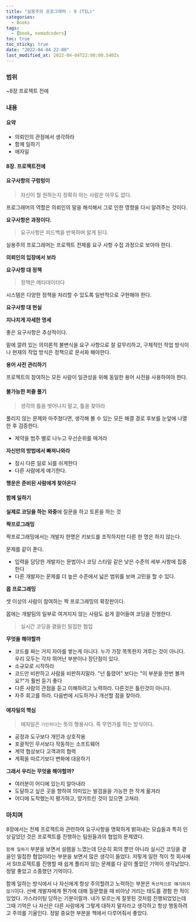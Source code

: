 ```yaml
---
title: "실용주의 프로그래머 - 9 (TIL)"
categories:
  - Books
tags:
  - [book, nomadcoders]
toc: true
toc_sticky: true
date: "2022-04-04 22:00"
last_modified_at: 2022-04-04T22:00:00.540Zs
---
```


### 범위 

~8장 프로젝트 전에

### 내용

#### **요약**

- 의뢰인의 관점에서 생각하라
- 함께 일하기
- 애자일

#### 8장. 프로젝트전에

#### 요구사항의 구렁텅이

> 자신이 뭘 원하는지 정확히 아는 사람은 아무도 없다.

프로그래머의 역할은 의뢰인의 말을 해석해서 그로 인한 영향을 다시 알려주는 것이다.

**요구사항은 과정이다.**

> 요구사항은 피드백을 반복하며 알게 된다.

실용주의 프로그래머는 프로젝트 전체를 요구 사항 수집 과정으로 보아야 한다.

**의뢰인의 입장에서 보라**

**요구사항 대 정책**

> 정책은 메타데이터다

시스템은 다양한 정책을 처리할 수 있도록 일반적으로 구현해야 한다.

**요구사항 대 현실**

**지나치게 자세한 명세**

좋은 요구사항은 추상적이다.

밑에 깔려 있는 의미론적 불변식을 요구 사항으로 잘 갈무리하고, 구체적인 작업 방식이나 현재의 작업 방식은 정책으로 문서화 해야한다.

**용어 사전 관리하기**

프로젝트의 참여하는 모든 사람이 일관성을 위해 동일한 용어 사전을 사용하여야 한다.

#### 불가능한 퍼즐 풀기

> 생각의 틀을 벗어나지 말고, 틀을 찾아라

풀리지 않는 문제와 마주쳤다면, 생각해 볼 수 있는 모든 해결 경로 후보를 눈앞에 나열한 후 검증한다.

* 제약을 범주 별로 나누고 우선순위를 매겨라

**자신만의 방법에서 빠져나와라**

* 잠시 다른 일로 뇌를 쉬게한다
* 다른 사람에게 얘기한다.

**행운은 준비된 사람에게 찾아온다**

#### 함께 일하기

**실제로 코딩을 하는 와중**에 질문을 하고 토론을 하는 것

**짝프로그래밍**

짝프로그래밍에서는 개발자 한명은 키보드를 조작하지만 다른 한 명은 하지 않는다.

문제를 같이 푼다.

* 입력을 담당한 개발자는 문법이나 코딩 스타일 같은 낮은 수준의 세부 사항에 집중한다
* 다른 개발자는 문제를 더 높은 수준에서 넓은 범위를 보며 고민을 할 수 있다.

**몹 프로그래밍**

셋 이상의 사람이 참여하는 짝 프로그래밍의 확장판이다.

몹에는 개발팀의 일부로 여겨지지 않는 사람도 쉽게 끌어들여 코딩을 진행한다.

> 실시간 코딩을 곁들인 밀접한 협업

**무엇을 해야할까**

* 코드를 짜는 거지 자아를 쌓는게 아니다. 누가 가장 똑똑한지 겨루는 것이 아니다. 우리 모두는 각자 뛰어난 부분이나 장단점이 있다.
* 소규모로 시작하라
* 코드만 비판하고 사람을 비판하지말라. "넌 틀렸어" 보다는 "이 부분을 한번 볼까요?"가 훨씬 듣기 좋다
* 다른 사람의 관점을 듣고 이해하려고 노력하라. 다른것은 틀린것이 아니다.
* 자주 회고를 하라. 다음번에 시도하거나 개선할 점을 찾아라.

#### 애자일의 핵심

> 애자일은 `기민하다`는 뜻의 형용사다. 즉 무언가를 하는 방식이다.

* 공정과 도구보다 개인과 상호작용
* 포괄적인 무서보다 작동하는 소프트웨어
* 계약 협상보다 고객과의 협력
* 계획을 따르기보다 변화에 대응하기

**그래서 우리는 무엇을 해야할까?**

* 여러분이 어디에 있는지 알아내라
* 도달하고 싶은 곳을 향하여 의미있는 발검을을 가능한 한 작게 옮겨라
* 어디에 도착했는지 평가하고, 망가트린 것이 있으면 고쳐라.

### 마치며

8장에서는 전체 프로젝트와 관련하여 요구사항을 명확하게 밝혀내는 모습들과 특히 인상깊었던 것은 프로젝트를 진행하는 팀원들과의 협업의 문제였다.

`함께 일하기` 부분을 보면서 설렘을 느꼈는데 단순히 회의 뿐만 아니라 실시간 코딩을 곁을인 밀접한 협업이라는 부분을 보면서 많은 생각이 들었다. 저렇게 일한 적이 첫 회사에서 SI프로젝트를 진행할 때 쉽게 풀리지 않는 문제를 다 같이 풀었던 기억이 생각났었다. 정말 좋았고 소중했던 기억이다. 

함께 일하는 방식에서 나 자신에게 항상 주의할려고 노력하는 부분은 `독선적으로 얘기하지않기`이다. 선배 개발자에게 뭔가에 대해 질문했을 때 비아냥 거리는 태도를 경험 한 적이 있었다. 가스라이팅 당하는 기분이랄까. 내가 모르는게 잘못된 것처럼 진행되었었는데 그때 기억은 나 자신은 다른 사람에게 그렇게 대하지 말자라고 생각하고 항상 행동하려고 주의를 기울인다. 정말 중요한 부분을 책에서 다루어줘서 좋았다.
